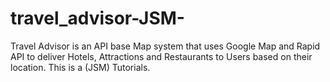 # travel_advisor-JSM-

Travel Advisor is an API base Map system that uses Google Map and Rapid API to deliver Hotels, Attractions and Restaurants to Users based on their location.
This is a (JSM) Tutorials.
